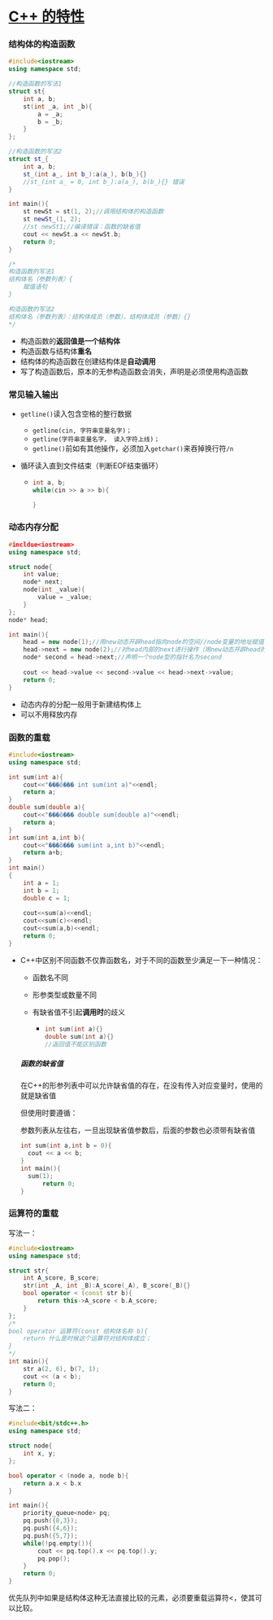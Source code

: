 # [C++ 的特性](https://www.bilibili.com/video/BV1DU4y147cE)

### 结构体的构造函数

```c++
#include<iostream>
using namespace std;

//构造函数的写法1
struct st{
    int a, b;
    st(int _a, int _b){
        a = _a;
        b = _b;
    }
};

//构造函数的写法2
struct st_{
    int a, b;
    st_(int a_, int b_):a(a_), b(b_){}
    //st_(int a_ = 0, int b_):a(a_), b(b_){} 错误
}

int main(){
    st newSt = st(1, 2);//调用结构体的构造函数
    st newSt_(1, 2);
    //st newSt1;//编译错误：函数的缺省值
    cout << newSt.a << newSt.b;
    return 0;
}

/*
构造函数的写法1
结构体名（参数列表）{
	赋值语句
}

构造函数的写法2
结构体名（参数列表）：结构体成员（参数），结构体成员（参数）{} 
*/
```

- 构造函数的**返回值是一个结构体**
- 构造函数与结构体**重名**
- 结构体的构造函数在创建结构体是**自动调用**
- 写了构造函数后，原本的无参构造函数会消失，声明是必须使用构造函数



### 常见输入输出

- `getline()`读入包含空格的整行数据

  - `getline(cin, 字符串变量名字)；`
  - `getline(字符串变量名字， 读入字符上线)；`
  - `getline()`前如有其他操作，必须加入`getchar()`来吞掉换行符`/n`

- 循环读入直到文件结束（判断EOF结束循环）

  - ```c++
    int a, b;
    while(cin >> a >> b){
    
    }
    ```

    

### 动态内存分配

```C++
#incldue<iostream>
using namespace std;

struct node{
    int value;
    node* next;
    node(int _value){
        value = _value;
    }
};
node* head;

int main(){
	head = new node(1);//用new动态开辟head指向node的空间//node变量的地址赋值在head
    head->next = new node(2);//对head内部的next进行操作（用new动态开辟head的next指向node的空间）
    node* second = head->next;//声明一个node型的指针名为second
    
    cout << head->value << second->value << head->next->value;
    return 0;
}
```

- 动态内存的分配一般用于新建结构体上
- 可以不用释放内存



### 函数的重载

```C++
#include<iostream>
using namespace std;

int sum(int a){
	cout<<"���õ��� int sum(int a)"<<endl;
	return a;
}
double sum(double a){
	cout<<"���õ��� double sum(double a)"<<endl;
	return a;
} 
int sum(int a,int b){
	cout<<"���õ��� sum(int a,int b)"<<endl;
	return a+b;
}
int main()
{
	int a = 1;
	int b = 1;
	double c = 1;
	
	cout<<sum(a)<<endl;
	cout<<sum(c)<<endl;
	cout<<sum(a,b)<<endl;
	return 0;
}
```



- C++中区别不同函数不仅靠函数名，对于不同的函数至少满足一下一种情况：

  - 函数名不同

  - 形参类型或数量不同

  - 有缺省值不引起**调用时**的歧义

    - ```C++
      int sum(int a){}
      double sum(int a){}
      //返回值不能区别函数
      ```

  ##### 函数的缺省值

  在C++的形参列表中可以允许缺省值的存在，在没有传入对应变量时，使用的就是缺省值

  

  但使用时要遵循：

  参数列表从左往右，一旦出现缺省值参数后，后面的参数也必须带有缺省值

  ```c++
  int sum(int a,int b = 0){
  	cout << a << b;
  }
  int main(){
  	sum(1);
     	return 0;
  }   
  ```

  

### 运算符的重载

写法一：

```C++
#include<iostream>
using namespace std;

struct str{
  	int A_score, B_score;
    str(int _A, int _B):A_score(_A), B_score(_B){}
    bool operator < (const str b){
        return this->A_score < b.A_score;
    }    
};
/*
bool operator 运算符(const 结构体名称 b){
	return 什么是时候这个运算符对结构体成立；
}
*/
int main(){
    str a(2, 6), b(7, 1);
    cout << (a < b);    
    return 0;
}
```





写法二：

```C++
#include<bit/stdc++.h>
using namespace std;

struct node{
    int x, y;
};

bool operator < (node a, node b){
    return a.x < b.x
}

int main(){
    priority_queue<node> pq;
    pq.push({8,3});
    pq.push({4,6});
    pq.push({5,7});
    while(!pq.empty()){
        cout << pq.top().x << pq.top().y;
        pq.pop();
    }
    return 0;
}
```

优先队列中如果是结构体这种无法直接比较的元素，必须要重载运算符<，使其可以比较。
